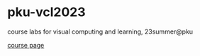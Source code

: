 # pku-vcl2023
course labs for visual computing and learning, 23summer@pku

[course page](https://vcl.pku.edu.cn/course/vci)
